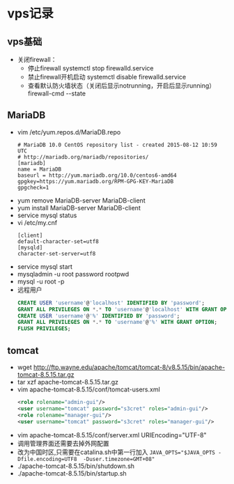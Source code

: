 #  vps记录
## vps基础
* 关闭firewall：
  * 停止firewall
    systemctl stop firewalld.service 
  * 禁止firewall开机启动
    systemctl disable firewalld.service 
  * 查看默认防火墙状态（关闭后显示notrunning，开启后显示running）
    firewall-cmd --state 
## MariaDB
* vim /etc/yum.repos.d/MariaDB.repo
  ```
  # MariaDB 10.0 CentOS repository list - created 2015-08-12 10:59 UTC
  # http://mariadb.org/mariadb/repositories/
  [mariadb]
  name = MariaDB
  baseurl = http://yum.mariadb.org/10.0/centos6-amd64
  gpgkey=https://yum.mariadb.org/RPM-GPG-KEY-MariaDB
  gpgcheck=1
  ```
* yum remove MariaDB-server MariaDB-client
* yum  install MariaDB-server MariaDB-client
* service mysql status
* vi /etc/my.cnf
  ```
  [client]
  default-character-set=utf8
  [mysqld]
  character-set-server=utf8
  ```
* service mysql start
* mysqladmin -u root password rootpwd
* mysql -u root -p 
* 远程用户
  ```sql
  CREATE USER 'username'@'localhost' IDENTIFIED BY 'password';
  GRANT ALL PRIVILEGES ON *.* TO 'username'@'localhost' WITH GRANT OPTION;
  CREATE USER 'username'@'%' IDENTIFIED BY 'password';
  GRANT ALL PRIVILEGES ON *.* TO 'username'@'%' WITH GRANT OPTION;
  FLUSH PRIVILEGES;
  ```
## tomcat
* wget http://ftp.wayne.edu/apache/tomcat/tomcat-8/v8.5.15/bin/apache-tomcat-8.5.15.tar.gz
* tar xzf apache-tomcat-8.5.15.tar.gz
* vim apache-tomcat-8.5.15/conf/tomcat-users.xml
  ```xml
  <role rolename="admin-gui"/>
  <user username="tomcat" password="s3cret" roles="admin-gui"/>
  <role rolename="manager-gui"/>
  <user username="tomcat" password="s3cret" roles="manager-gui"/>
  ```
* vim  apache-tomcat-8.5.15/conf/server.xml
  URIEncoding="UTF-8"
 * 调用管理界面还需要去掉外网配置
* 改为中国时区,只需要在catalina.sh中第一行加入
`JAVA_OPTS="$JAVA_OPTS -Dfile.encoding=UTF8  -Duser.timezone=GMT+08"`
* ./apache-tomcat-8.5.15/bin/shutdown.sh
* ./apache-tomcat-8.5.15/bin/startup.sh
